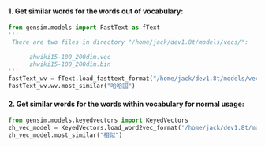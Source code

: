 #### 1. Get similar words for the words out of vocabulary:
```python
from gensim.models import FastText as fText
'''
 There are two files in directory "/home/jack/dev1.8t/models/vecs/":
      
      zhwiki15-100_200dim.vec
      zhwiki15-100_200dim.bin
'''
fastText_wv = fText.load_fasttext_format("/home/jack/dev1.8t/models/vecs/zhwiki15-100_200dim") 
fastText_wv.wv.most_similar("哈哈国")
```

#### 2. Get similar words for the words within vocabulary for normal usage:
```python
from gensim.models.keyedvectors import KeyedVectors
zh_vec_model = KeyedVectors.load_word2vec_format('/home/jack/dev1.8t/models/vecs/zhwiki15-100_200dim.vec',binary=False)
zh_vec_model.most_similar("相似")
```
